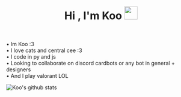 <h1 align="center"><b>Hi , I'm Koo </b><img src="https://media.giphy.com/media/hvRJCLFzcasrR4ia7z/giphy.gif" width="35"></h1>
<!--  -->


<br>


• Im Koo :3  
• I love cats and central cee :3  
• I code in py and js  
• Looking to collaborate on discord cardbots or any bot in general + designers  
• And I play valorant LOL  

![Koo's github stats](https://github-readme-stats.vercel.app/api?username=KooKooTrain&theme=gruvbox&show_icons=true)
<!---
KookieDookie7/KookieDookie7 is a ✨ special ✨ repository because its `README.md` (this file) appears on your GitHub profile.
You can click the Preview link to take a look at your changes.
--->
